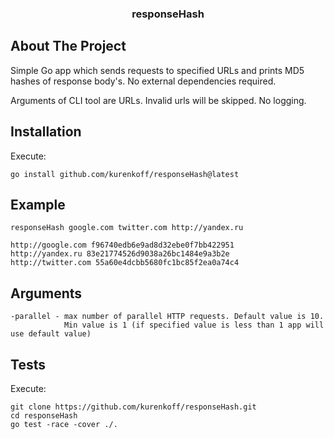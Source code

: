 <h3 align="center">responseHash</h3>

## About The Project
Simple Go app which sends requests to specified URLs and prints MD5 hashes of response body's. 
No external dependencies required.

Arguments of CLI tool are URLs. Invalid urls will be skipped. No logging. 

## Installation
Execute:
```shell
go install github.com/kurenkoff/responseHash@latest
```

## Example
```shell
responseHash google.com twitter.com http://yandex.ru

http://google.com f96740edb6e9ad8d32ebe0f7bb422951
http://yandex.ru 83e21774526d9038a26bc1484e9a3b2e
http://twitter.com 55a60e4dcbb5680fc1bc85f2ea0a74c4
```

## Arguments
```
-parallel - max number of parallel HTTP requests. Default value is 10. 
            Min value is 1 (if specified value is less than 1 app will use default value)
```

## Tests
Execute:
```shell
git clone https://github.com/kurenkoff/responseHash.git
cd responseHash
go test -race -cover ./.
```